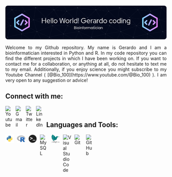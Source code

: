 ![Header](./github-header-image.png)


<p style="text-align: justify;">
  Welcome to my Github repository. My name is Gerardo and I am a bioinformatician interested in Python and R. In my code repository you can find the different projects in which I have been working on. If you want to contact me for a collaboration, or anything at all, do not hesitate to text me to my email. Additionally, if you enjoy science you might subscribe to my Youtube Channel ( [@Bio_100](https://www.youtube.com/@Bio_100) ). I am very open to any suggestion or advice! 
</p>


## Connect with me:

[<img align="left" alt="Youtube" width="22px" src="https://cdn.jsdelivr.net/npm/simple-icons@v6/icons/youtube.svg" style="padding-right:10px;">](https://www.youtube.com/channel/UCfF_6XhQW_lJDpISf1BX68A)  

[<img align="left" alt="Gmail" width="22px" src="https://cdn.jsdelivr.net/npm/simple-icons@v6/icons/gmail.svg" style="padding-right:10px;">](mailto:gerardo.jrac@gmail.com)  

[<img align="left" alt="Twitter" width="22px" src="https://cdn.jsdelivr.net/npm/simple-icons@v6/icons/twitter.svg" style="padding-right:10px;">](https://twitter.com/) 

[<img align="left" alt="LinkedIn" width="22px" src="https://cdn.jsdelivr.net/npm/simple-icons@v6/icons/linkedin.svg" style="padding-right:10px;">](https://www.linkedin.com/in/gerardo-ra/) 

<br/>

## Languages and Tools:

<img align="left" alt="Python" width="26px" src="https://raw.githubusercontent.com/github/explore/80688e429a7d4ef2fca1e82350fe8e3517d3494d/topics/python/python.png" style="padding-right:10px;" />

<img align="left" alt="R" width="26px" src="https://raw.githubusercontent.com/github/explore/80688e429a7d4ef2fca1e82350fe8e3517d3494d/topics/r/r.png" style="padding-right:10px;" />

<img align="left" alt="Terminal" width="26px" src="https://raw.githubusercontent.com/github/explore/d92924b1d925bb134e308bd29c9de6c302ed3beb/topics/terminal/terminal.png" style="padding-right:10px;" />

<img align="left" alt="MySQL" width="26px" src="https://cdn.jsdelivr.net/gh/devicons/devicon/icons/mysql/mysql-original.svg" style="padding-right:10px;" />

<img align="left" alt="Latex" width="26px" src="https://raw.githubusercontent.com/github/explore/80688e429a7d4ef2fca1e82350fe8e3517d3494d/topics/latex/latex.png"
style="padding-right:10px;" />

<img align="left" alt="Visual Studio Code" width="26px" src="https://cdn.jsdelivr.net/gh/devicons/devicon/icons/vscode/vscode-original.svg" style="padding-right:10px;" />

<img align="left" alt="Git" width="26px" src="https://cdn.jsdelivr.net/gh/devicons/devicon/icons/git/git-original.svg" style="padding-right:10px;" />

<img align="left" alt="GitHub" width="26px" src="https://user-images.githubusercontent.com/3369400/139448065-39a229ba-4b06-434b-bc67-616e2ed80c8f.png" style="padding-right:10px;" />





<!--
**Gero1999/Gero1999** is a ✨ _special_ ✨ repository because its `README.md` (this file) appears on your GitHub profile.

Here are some ideas to get you started:

- 🔭 I’m currently working on ...
- 🌱 I’m currently learning ...
- 👯 I’m looking to collaborate on ...
- 🤔 I’m looking for help with ...
- 💬 Ask me about ...
- 📫 How to reach me: ...
- 😄 Pronouns: ...
- ⚡ Fun fact: ...
-->
